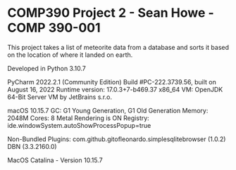 # COMP390 Project 2 - Sean Howe - COMP 390-001

This project takes a list of meteorite data from a database and sorts it based on the location of where it landed on earth.

Developed in Python 3.10.7

PyCharm 2022.2.1 (Community Edition)
Build #PC-222.3739.56, built on August 16, 2022
Runtime version: 17.0.3+7-b469.37 x86_64
VM: OpenJDK 64-Bit Server VM by JetBrains s.r.o.

macOS 10.15.7
GC: G1 Young Generation, G1 Old Generation
Memory: 2048M
Cores: 8
Metal Rendering is ON
Registry:
    ide.windowSystem.autoShowProcessPopup=true

Non-Bundled Plugins:
    com.github.gitofleonardo.simplesqlitebrowser (1.0.2)
    DBN (3.3.2160.0)

MacOS Catalina - Version 10.15.7

